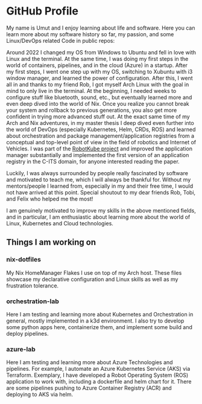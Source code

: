 # GitHub Profile

My name is Umut and I enjoy learning about life and software. Here you can learn more about my software history so far, my passion, and some Linux/DevOps related Code in public repos:

Around 2022 I changed my OS from Windows to Ubuntu and fell in love with Linux and the terminal.
At the same time, I was doing my first steps in the world of containers, pipelines, and in the cloud (Azure) in a startup. After my first steps, I went one step up with my OS, switching to Xubuntu with i3 window manager, and learned the power of configuration.
After this, I went all in and thanks to my friend Rob, I got myself Arch Linux with the goal in mind to only live in the terminal. At the beginning, I needed weeks to configure stuff like bluetooth, sound, etc., but eventually learned more and even deep dived into the world of Nix. Once you realize you cannot break your system and rollback to previous generations, you also get more confident in trying more advanced stuff out.
At the exact same time of my Arch and Nix adventures, in my master thesis I deep dived even further into the world of DevOps (especially Kubernetes, Helm, CRDs, ROS) and learned about orchestration and package management/application registries from a conceptual and top-level point of view in the field of robotics and Internet of Vehicles. I was part of the [RobotKube project](https://arxiv.org/abs/2308.07053) and improved the application manager substantially and implemented the first version of an application registry in the C-ITS domain, for anyone interested reading the paper.

Luckily, I was always surrounded by people really fascinated by software and motivated to teach me, which I will always be thankful for. Without my mentors/people I learned from, especially in my and their free time, I would not have arrived at this point. Special shoutout to my dear friends Rob, Tobi, and Felix who helped me the most!

I am genuinely motivated to improve my skills in the above mentioned fields, and in particular, I am enthusiastic about learning more about the world of Linux, Kubernetes and Cloud technologies.

## Things I am working on

### nix-dotfiles

My Nix HomeManager Flakes I use on top of my Arch host. These files showcase my declarative configuration and Linux skills as well as my frustration tolerance.

### orchestration-lab

Here I am testing and learning more about Kubernetes and Orchestration in general, mostly implemented in a k3d environment. I also try to develop some python apps here, containerize them, and implement some build and deploy pipelines.

### azure-lab

Here I am testing and learning more about Azure Technologies and pipelines. For example, I automate an Azure Kubernetes Service (AKS) via Terraform. Exemplary, I have developed a Robot Operating System (ROS) application to work with, including a dockerfile and helm chart for it. There are some pipelines pushing to Azure Container Registry (ACR) and deploying to AKS via helm.

<!--
**UmutAlpTuglu/UmutAlpTuglu** is a ✨ _special_ ✨ repository because its `README.md` (this file) appears on your GitHub profile.

Here are some ideas to get you started:

- 🔭 I’m currently working on ...
- 🌱 I’m currently learning ...
- 👯 I’m looking to collaborate on ...
- 🤔 I’m looking for help with ...
- 💬 Ask me about ...
- 📫 How to reach me: ...
- 😄 Pronouns: ...
- ⚡ Fun fact: ...
-->

